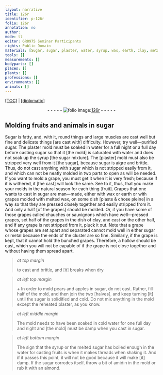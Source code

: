 ```yaml
---
layout: narrative
title: 126r
identifier: p-126r
folio: 126r
annotation: no
author:
mode: tl
editor: GR8975 Seminar Participants
rights: Public Domain
materials: [Sugar, sugar, plaster, water, syrup, wax, earth, clay, metal, amidin, almond]
tools: []
measurements: []
bodyparts: []
places: []
plants: []
professions: []
environments: []
animals: []
---
```


<p><a href="{{ site.baseurl }}/translation/">[TOC]</a> | <a href="{{ site.baseurl }}/_texts/p-126r_tc.md/">[diplomatic]</a></p><div class="folio" align="center">- - - - - <a href="http://gallica.bnf.fr/ark:/12148/btv1b10500001g/f257.item.r=.zoom" target="_blank"><img src="https://cu-mkp.github.io/2017-workshop-edition/assets/photo-icon.png" alt="folio image: " style="display:inline-block; margin-bottom:-3px;"/>126r</a> - - - - - </div>  
  

## Molding fruits and animals in sugar

 
<span class="m">Sugar</span> is fatty, and, with it, round things and large muscles are cast well but fine and delicate things [are cast with] difficulty. However, try well—purified <span class="m">sugar</span>. The <span class="m">plaster</span> mold must be soaked in <span class="m">water</span> for a full night or a full day before casting <span class="m">sugar</span> so that it [the mold] is saturated with <span class="m">water</span> and does not soak up the <span class="m">syrup</span> [the <span class="m">sugar</span> mixture]. The [plaster] mold must also be stripped very well from it [the sugar], because <span class="m">sugar</span> is aigre and brittle. Thus, do not cast anything with <span class="m">sugar</span> which is not stripped easily from it, and which can not be neatly molded in two parts to open as will be needed. If you want to mold a grape, you must get it when it is very fresh; because if it is withered, it [the cast] will look the same. See to it, thus, that you make your molds in the natural season for each thing [fruit]. Grapes that one wants to cast in <span class="m">sugar</span> are man—made, either with <span class="m">wax</span> or <span class="m">earth</span> or with grapes molded with melted <span class="m">wax</span>, on some dish [plaste & chose pleine] in a way so that they are pressed closely together and easily stripped from it. And only a half [of the grapes] should be molded. Or, if you have some of those grapes called chauches or sauvignons which have well—pressed grapes, set half of the grapes in the dish of <span class="m">clay</span>, and cast on the other half, and if any grape is not stripped from it, pluck it out. Note that a grape whose grapes are set apart and separated cannot mold well in either <span class="m">sugar</span> or <span class="m">metal</span> because the ends of the cluster are so fine. Similarly, if the grape is kept, that it cannot hold the bunched grapes. Therefore, a hollow should be cast, which you will not be capable of if the grape is not close together and without having them spread apart.
 
> *at top margin*
> 
> 
>   to cast and brittle, and [it] breaks when dry
 
> *at left top margin*
> 
> 
>   \+ In order to mold pears and apples in <span class="m">sugar</span>, do not cast. Rather, fill half of the mold, and then join the two [halves], and keep turning [it] until the <span class="m">sugar</span> is solidified and cold. Do not mix anything in the mold except the reheated <span class="m">plaster</span>, as you know.
 
> *at left middle margin*
> 
> 
>   The mold needs to have been soaked in cold <span class="m">water</span> for one full day and night and [the mold] must be damp when you cast in <span class="m">sugar</span>.
 
> *at left bottom margin*
> 
> 
>   The sign that the <span class="m">syrup</span> or the melted <span class="m">sugar</span> has boiled enough in the <span class="m">water</span> for casting fruits is when it makes threads when shaking it. And if it passes this point, it will not be good because it will make [it] damp. If the <span class="m">sugar</span> corrodes itself, throw a bit of <span class="m">amidin</span> in the mold or rub it with an <span class="m">almond</span>.
 
